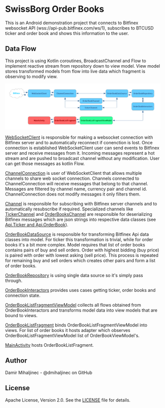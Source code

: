 SwissBorg Order Books
=====================
This is an Android demonstration project that connects to Bitfinex websocket API (wss://api-pub.bitfinex.com/ws/1), subscribes to BTCUSD ticker and order book and shows this information to the user.

Data Flow
---------
This project is using Kotlin coroutines, BroadcastChannel and Flow to implement reactive stream from repository down to view model. View model stores transformed models from flow into live data which fragment is observing to modify view.

![alt text](https://github.com/dmihaljinec/SwissBorg-order-book/blob/master/SwissBorg-order-book-data-flow.png?raw=true)

[WebSocketClient][1] is responsible for making a websocket connection with Bitfinex server and to automatically reconnect if conenction is lost. Once connection is established WebSocketClient user can send events to Bitfinex server and receive messages from it. Incoming messages represent a hot stream and are pushed to broadcast channel without any modification. User can get those messages as kotlin Flow.

[ChannelConnection][2] is user of WebSocketClient that allows multiple channels to share web socket connection. Channels connected to ChannelConnection will receive messages that belong to that channel. Messages are filtered by channel name, currency pair and channel id. ChannelConnection does not modify messages it only filters them.

[Channel][3] is responsible for subscribing with Bitfinex server channels and to automatically resubscribe if required. Specialized channels like [TickerChannel][4] and [OrderBooksChannel][5] are responsible for deserializing Bitfinex messages which are json strings into respective data classes (see [Api.Ticker and Api.OrderBook][6]).

[OrderBookDataSource][7] is responsible for transforming Bitfinex Api data classes into model. For ticker this transformation is trivial, while for order books it's a bit more complex. Model requires that list of order books contains pairs of buy and sell orders. Order with highest bidding (buy price) is paired with order with lowest asking (sell price). This process is repeated for remaining buy and sell orders which creates other pairs and form a list of order books.

[OrderBookRepository][8] is using single data source so it's simply pass through.

[OrderBookInteractors][9] provides uses cases getting ticker, order books and connection state.

[OrderBookListFragmentViewModel][10] collects all flows obtained from OrderBookInteractors and transforms model data into view models that are bound to views.

[OrderBookListFragment][11] binds OrderBookListFragmentViewModel into views. For list of order books it hosts adapter which observes OrderBookListFragmentViewModel list of OrderBookViewModel's.

[MainActivity][12] hosts OrderBookListFragment.

Author
------
Damir Mihaljinec - @dmihaljinec on GitHub

License
-------
Apache License, Version 2.0. See the [LICENSE][13] file for details.

[1]: https://github.com/dmihaljinec/SwissBorg-order-book/blob/master/app/src/main/java/com/swissborg/orderbook/android/ws/WebSocketClient.kt
[2]: https://github.com/dmihaljinec/SwissBorg-order-book/blob/master/app/src/main/java/com/swissborg/orderbook/android/bitfinex/ChannelConnection.kt
[3]: https://github.com/dmihaljinec/SwissBorg-order-booki/blob/master/app/src/main/java/com/swissborg/orderbook/android/bitfinex/Channel.kt
[4]: https://github.com/dmihaljinec/SwissBorg-order-book/blob/master/app/src/main/java/com/swissborg/orderbook/android/bitfinex/TickerChannel.kt
[5]: https://github.com/dmihaljinec/SwissBorg-order-book/blob/master/app/src/main/java/com/swissborg/orderbook/android/bitfinex/OrderBooksChannel.kt
[6]: https://github.com/dmihaljinec/SwissBorg-order-book/blob/master/app/src/main/java/com/swissborg/orderbook/android/bitfinex/Api.kt
[7]: https://github.com/dmihaljinec/SwissBorg-order-book/blob/master/app/src/main/java/com/swissborg/orderbook/android/bitfinex/OrderBookDataSourceImpl.kt
[8]: https://github.com/dmihaljinec/SwissBorg-order-book/blob/master/app/src/main/java/com/swissborg/orderbook/repository/OrderBookRepository.kt
[9]: https://github.com/dmihaljinec/SwissBorg-order-book/blob/master/app/src/main/java/com/swissborg/orderbook/interactor/OrderBookInteractors.kt
[10]: https://github.com/dmihaljinec/SwissBorg-order-book/blob/master/app/src/main/java/com/swissborg/orderbook/android/ui/OrderBookListFragmentViewModel.kt
[11]: https://github.com/dmihaljinec/SwissBorg-order-book/blob/master/app/src/main/java/com/swissborg/orderbook/android/ui/OrderBookListFragment.kt
[12]: https://github.com/dmihaljinec/SwissBorg-order-book/blob/master/app/src/main/java/com/swissborg/orderbook/android/ui/MainActivity.kt
[13]: https://github.com/dmihaljinec/SwissBorg-order-book/blob/master/LICENSE.md
